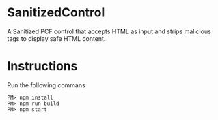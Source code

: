 # SanitizedControl
A Sanitized PCF control that accepts HTML as input and strips malicious tags to display safe HTML content.

# Instructions
Run the following commans
```
PM> npm install
PM> npm run build
PM> npm start
```
